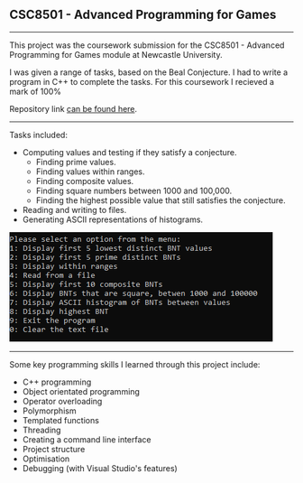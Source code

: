 ## CSC8501 - Advanced Programming for Games

---

This project was the coursework submission for the CSC8501 - Advanced Programming for Games module at Newcastle University.

I was given a range of tasks, based on the Beal Conjecture. I had to write a program in C++ to complete the tasks. For this coursework I recieved a mark of 100%

Repository link [can be found here](https://github.com/AdSand/CSC8501).

---

Tasks included:
- Computing values and testing if they satisfy a conjecture.
    - Finding prime values.
    - Finding values within ranges.
    - Finding composite values.
    - Finding square numbers between 1000 and 100,000.
    - Finding the highest possible value that still satisfies the conjecture.
- Reading and writing to files.
- Generating ASCII representations of histograms.


<img src="images/AdvancedProgrammingThumbnail.png?raw=true"/>

---

Some key programming skills I learned through this project include:
- C++ programming
- Object orientated programming
- Operator overloading
- Polymorphism
- Templated functions
- Threading
- Creating a command line interface
- Project structure
- Optimisation
- Debugging (with Visual Studio's features)